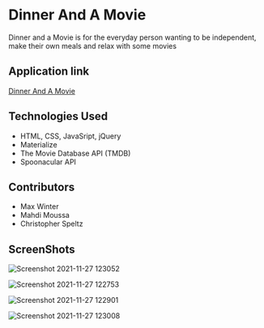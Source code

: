 # Dinner And A Movie
Dinner and a Movie is for the everyday person wanting to be independent, make their own meals and relax with some movies

## Application link
[Dinner And A Movie](https://mwin1201.github.io/Project-1-Dinner-and-a-Movie/)

## Technologies Used
* HTML, CSS, JavaSript, jQuery
* Materialize
* The Movie Database API (TMDB)
* Spoonacular API

## Contributors
* Max Winter
* Mahdi Moussa
* Christopher Speltz

## ScreenShots
![Screenshot 2021-11-27 123052](https://user-images.githubusercontent.com/37876358/143711932-74b01970-49ff-4d9a-8d48-e467e2c382a6.jpg)

![Screenshot 2021-11-27 122753](https://user-images.githubusercontent.com/37876358/143709764-e4911d85-a81e-4997-8191-46cd9bb593ec.jpg)

![Screenshot 2021-11-27 122901](https://user-images.githubusercontent.com/37876358/143710473-af1c00f9-1c36-4e7f-8df3-547373dc13c8.jpg)

![Screenshot 2021-11-27 123008](https://user-images.githubusercontent.com/37876358/143711364-8b84bb90-5370-4156-b66e-7200114b8781.jpg)
